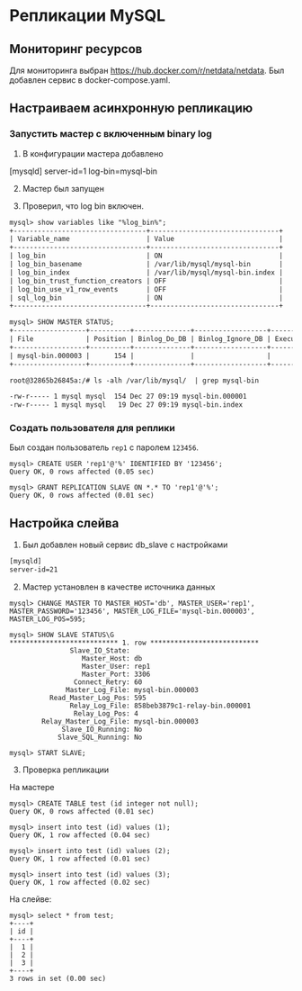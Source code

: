 # Репликации MySQL

## Мониторинг ресурсов

Для мониторинга выбран https://hub.docker.com/r/netdata/netdata. Был добавлен сервис в docker-compose.yaml.

## Настраиваем асинхронную репликацию


### Запустить мастер с включенным binary log

1. В конфигурации мастера добавлено

[mysqld]
server-id=1
log-bin=mysql-bin

2. Мастер был запущен

3. Проверил, что log bin включен.
```txt
mysql> show variables like "%log_bin%";
+---------------------------------+--------------------------------+
| Variable_name                   | Value                          |
+---------------------------------+--------------------------------+
| log_bin                         | ON                             |
| log_bin_basename                | /var/lib/mysql/mysql-bin       |
| log_bin_index                   | /var/lib/mysql/mysql-bin.index |
| log_bin_trust_function_creators | OFF                            |
| log_bin_use_v1_row_events       | OFF                            |
| sql_log_bin                     | ON                             |
+---------------------------------+--------------------------------+

mysql> SHOW MASTER STATUS;
+------------------+----------+--------------+------------------+-------------------+
| File             | Position | Binlog_Do_DB | Binlog_Ignore_DB | Executed_Gtid_Set |
+------------------+----------+--------------+------------------+-------------------+
| mysql-bin.000003 |      154 |              |                  |                   |
+------------------+----------+--------------+------------------+-------------------+
```

```txt
root@32865b26845a:/# ls -alh /var/lib/mysql/  | grep mysql-bin

-rw-r----- 1 mysql mysql  154 Dec 27 09:19 mysql-bin.000001
-rw-r----- 1 mysql mysql   19 Dec 27 09:19 mysql-bin.index
```

### Создать пользователя для реплики

Был создан пользователь `rep1` с паролем `123456`.

```
mysql> CREATE USER 'rep1'@'%' IDENTIFIED BY '123456';
Query OK, 0 rows affected (0.05 sec)

mysql> GRANT REPLICATION SLAVE ON *.* TO 'rep1'@'%';
Query OK, 0 rows affected (0.01 sec)
```

## Настройка слейва

1. Был добавлен новый сервис db_slave с настройками

```txt
[mysqld]
server-id=21
```


2. Мастер установлен в качестве источника данных 

```
mysql> CHANGE MASTER TO MASTER_HOST='db', MASTER_USER='rep1', MASTER_PASSWORD='123456', MASTER_LOG_FILE='mysql-bin.000003', MASTER_LOG_POS=595;

mysql> SHOW SLAVE STATUS\G
*************************** 1. row ***************************
               Slave_IO_State: 
                  Master_Host: db
                  Master_User: rep1
                  Master_Port: 3306
                Connect_Retry: 60
              Master_Log_File: mysql-bin.000003
          Read_Master_Log_Pos: 595
               Relay_Log_File: 858beb3879c1-relay-bin.000001
                Relay_Log_Pos: 4
        Relay_Master_Log_File: mysql-bin.000003
             Slave_IO_Running: No
            Slave_SQL_Running: No

mysql> START SLAVE;
```

3. Проверка репликации

На мастере

```
mysql> CREATE TABLE test (id integer not null);
Query OK, 0 rows affected (0.01 sec)

mysql> insert into test (id) values (1);
Query OK, 1 row affected (0.04 sec)

mysql> insert into test (id) values (2);
Query OK, 1 row affected (0.01 sec)

mysql> insert into test (id) values (3);
Query OK, 1 row affected (0.02 sec)
```

На слейве:

```
mysql> select * from test;
+----+
| id |
+----+
|  1 |
|  2 |
|  3 |
+----+
3 rows in set (0.00 sec)
```
